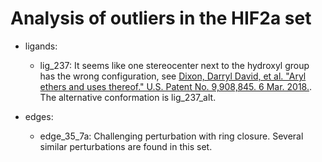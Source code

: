 # Analysis of outliers in the HIF2a set

- ligands:
  - lig_237:
    It seems like one stereocenter next to the hydroxyl group has the wrong configuration, see [Dixon, Darryl David, et al. "Aryl ethers and uses thereof." U.S. Patent No. 9,908,845. 6 Mar. 2018.](https://patents.google.com/patent/US9908845B2). The alternative conformation is lig_237_alt.

- edges:
  - edge_35_7a: 
    Challenging perturbation with ring closure. Several similar perturbations are found in this set. 
